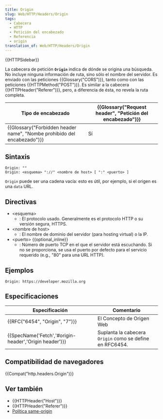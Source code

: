 ```yaml
---
title: Origin
slug: Web/HTTP/Headers/Origin
tags:
  - Cabecera
  - HTTP
  - Petición del encabezado
  - Referencia
  - origin
translation_of: Web/HTTP/Headers/Origin
---
```

{{HTTPSidebar}}

La cabecera de petición **`Origin`** indica de dónde se origina una búsqueda. No incluye ninguna información de ruta, sino sólo el nombre del servidor. Es enviado con las peticiones {{Glossary("CORS")}}, tanto como con las peticiones {{HTTPMethod("POST")}}. Es similar a la cabecera {{HTTPHeader("Referer")}}, pero, a diferencia de ésta, no revela la ruta completa.

| Tipo de encabezado                                                                               | {{Glossary("Request header", "Petición del encabezado")}} |
| ------------------------------------------------------------------------------------------------ | ---------------------------------------------------------------------------- |
| {{Glossary("Forbidden header name", "Nombe prohibido del encabezado")}} | Sí                                                                           |

## Sintaxis

```
Origin: ""
Origin: <esquema> "://" <nombre de host> [ ":" <puerto> ]
```

`Origin` puede ser una cadena vacía: esto es útil, por ejemplo, si el origen es una `data` URL.

## Directivas

- \<esquema>
  - : El protocolo usado. Generalmente es el protocolo HTTP o su versión segura, HTTPS.
- \<nombre de host>
  - : El nombre de dominio del servidor (para hosting virtual) o la IP.
- \<puerto> {{optional_inline}}
  - : Número de puerto TCP en el que el servidor está escuchando. Si no se proporciona, se usa el puerto por defecto para el servicio requerido (e.g., "80" para una URL HTTP).

## Ejemplos

```
Origin: https://developer.mozilla.org
```

## Especificaciones

| Especificación                                                           | Comentario                                               |
| ------------------------------------------------------------------------ | -------------------------------------------------------- |
| {{RFC("6454", "Origin", "7")}}                                 | El Concepto de Origen Web                                |
| {{SpecName('Fetch','#origin-header','Origin header')}} | Suplanta la cabecera `Origin` como se define en RFC6454. |

## Compatibilidad de navegadores

{{Compat("http.headers.Origin")}}

## Ver también

- {{HTTPHeader("Host")}}
- {{HTTPHeader("Referer")}}
- [Política same-origin](/es/docs/Web/Security/Same-origin_policy)
